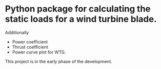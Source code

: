 # Python package for calculating the static loads for a wind turbine blade. 
Additionally 
- Power coefficient
- Thrust coefficient
- Power curve plot for WTG.

This project is in the early phase of the development.
